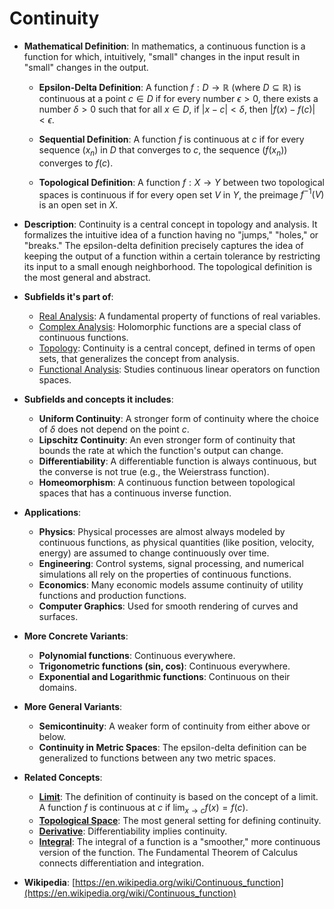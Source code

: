 # Continuity

- **Mathematical Definition**: In mathematics, a continuous function is a function for which, intuitively, "small" changes in the input result in "small" changes in the output.

    - **Epsilon-Delta Definition**: A function $f: D \to \mathbb{R}$ (where $D \subseteq \mathbb{R}$) is continuous at a point $c \in D$ if for every number $\epsilon > 0$, there exists a number $\delta > 0$ such that for all $x \in D$, if $|x-c| < \delta$, then $|f(x)-f(c)| < \epsilon$.
    
    - **Sequential Definition**: A function $f$ is continuous at $c$ if for every sequence $(x_n)$ in $D$ that converges to $c$, the sequence $(f(x_n))$ converges to $f(c)$.

    - **Topological Definition**: A function $f: X \to Y$ between two topological spaces is continuous if for every open set $V$ in $Y$, the preimage $f^{-1}(V)$ is an open set in $X$.

- **Description**: Continuity is a central concept in topology and analysis. It formalizes the intuitive idea of a function having no "jumps," "holes," or "breaks." The epsilon-delta definition precisely captures the idea of keeping the output of a function within a certain tolerance by restricting its input to a small enough neighborhood. The topological definition is the most general and abstract.

- **Subfields it's part of**:
    - [Real Analysis](https://en.wikipedia.org/wiki/Real_analysis): A fundamental property of functions of real variables.
    - [Complex Analysis](https://en.wikipedia.org/wiki/Complex_analysis): Holomorphic functions are a special class of continuous functions.
    - [Topology](https://en.wikipedia.org/wiki/Topology): Continuity is a central concept, defined in terms of open sets, that generalizes the concept from analysis.
    - [Functional Analysis](https://en.wikipedia.org/wiki/Functional_analysis): Studies continuous linear operators on function spaces.

- **Subfields and concepts it includes**:
    - **Uniform Continuity**: A stronger form of continuity where the choice of $\delta$ does not depend on the point $c$.
    - **Lipschitz Continuity**: An even stronger form of continuity that bounds the rate at which the function's output can change.
    - **Differentiability**: A differentiable function is always continuous, but the converse is not true (e.g., the Weierstrass function).
    - **Homeomorphism**: A continuous function between topological spaces that has a continuous inverse function.

- **Applications**:
    - **Physics**: Physical processes are almost always modeled by continuous functions, as physical quantities (like position, velocity, energy) are assumed to change continuously over time.
    - **Engineering**: Control systems, signal processing, and numerical simulations all rely on the properties of continuous functions.
    - **Economics**: Many economic models assume continuity of utility functions and production functions.
    - **Computer Graphics**: Used for smooth rendering of curves and surfaces.

- **More Concrete Variants**:
    - **Polynomial functions**: Continuous everywhere.
    - **Trigonometric functions (sin, cos)**: Continuous everywhere.
    - **Exponential and Logarithmic functions**: Continuous on their domains.

- **More General Variants**:
    - **Semicontinuity**: A weaker form of continuity from either above or below.
    - **Continuity in Metric Spaces**: The epsilon-delta definition can be generalized to functions between any two metric spaces.

- **Related Concepts**:
    - **[Limit](./limit.md)**: The definition of continuity is based on the concept of a limit. A function $f$ is continuous at $c$ if $\lim_{x \to c} f(x) = f(c)$.
    - **[Topological Space](../topology/topological_space.md)**: The most general setting for defining continuity.
    - **[Derivative](./derivative.md)**: Differentiability implies continuity.
    - **[Integral](./integral.md)**: The integral of a function is a "smoother," more continuous version of the function. The Fundamental Theorem of Calculus connects differentiation and integration.

- **Wikipedia**: [https://en.wikipedia.org/wiki/Continuous_function](https://en.wikipedia.org/wiki/Continuous_function)
